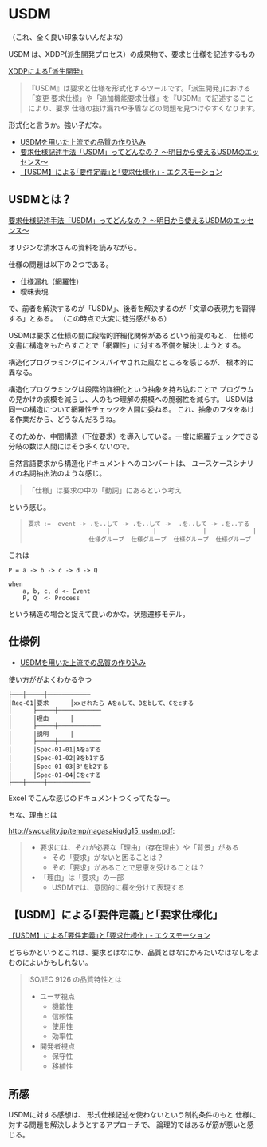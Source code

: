 # USDM

（これ、全く良い印象ないんだよな）

USDM は、XDDP(派生開発プロセス）の成果物で、要求と仕様を記述するもの

[XDDPによる｢派生開発｣](https://www.exmotion.co.jp/solution/xddp-1.html)

> 『USDM』は要求と仕様を形式化するツールです。｢派生開発｣における「変更
> 要求仕様」や「追加機能要求仕様」を『USDM』で記述することにより、要求
> 仕様の抜け漏れや矛盾などの問題を見つけやすくなります。


形式化と言うか。強い子だな。


* [USDMを用いた上流での品質の作り込み](https://www3.sra.co.jp/public/sra/event_seminar/seminar2014/140905-h/SRA_Seminar_140905-2.pdf)
* [要求仕様記述手法「USDM」ってどんなの？ ～明日から使えるUSDMのエッセンス～](http://swquality.jp/temp/nagasakiqdg15_usdm.pdf)
* [【USDM】による｢要件定義｣と｢要求仕様化｣ - エクスモーション](https://www.exmotion.co.jp/solution/yokyu-1.html)

## USDMとは？

[要求仕様記述手法「USDM」ってどんなの？ ～明日から使えるUSDMのエッセンス～](http://swquality.jp/temp/nagasakiqdg15_usdm.pdf)

オリジンな清水さんの資料を読みながら。

仕様の問題は以下の２つである。

* 仕様漏れ（網羅性）
* 曖昧表現

で、前者を解決するのが「USDM」、後者を解決するのが「文章の表現力を習得する」とある。
（この時点で大変に徒労感がある）

USDMは要求と仕様の間に段階的詳細化関係があるという前提のもと、
仕様の文書に構造をもたらすことで「網羅性」に対する不備を解決しようとする。

構造化プログラミングにインスパイヤされた風なところを感じるが、
根本的に異なる。

構造化プログラミングは段階的詳細化という抽象を持ち込むことで
プログラムの見かけの規模を減らし、人のもつ理解の規模への脆弱性を減らす。
USDMは同一の構造について網羅性チェックを人間に委ねる。
これ、抽象のフタをあける作業だから、どうなんだろうね。

そのためか、中間構造（下位要求）を導入している。一度に網羅チェックできる分岐の数は人間にはそう多くないので。

自然言語要求から構造化ドキュメントへのコンバートは、
ユースケースシナリオの名詞抽出法のような感じ。

> 「仕様」は要求の中の「動詞」にあるという考え

という感じ。

> ```
> 要求 :=  event -> .を..して -> .を..して ->  .を..して -> .を..する
>                       |            |             |             |
>                  仕様グループ  仕様グループ  仕様グループ  仕様グループ
> ```

これは

```
P = a -> b -> c -> d -> Q

when
    a, b, c, d <- Event
    P, Q  <- Process
```

という構造の場合と捉えて良いのかな。状態遷移モデル。

## 仕様例

* [USDMを用いた上流での品質の作り込み](https://www3.sra.co.jp/public/sra/event_seminar/seminar2014/140905-h/SRA_Seminar_140905-2.pdf)

使い方ががよくわかるやつ

```
├───┼─────┼────────────
│Req-01│要求      │xxされたら Aをaして、Bをbして、Cをcする
│      ├─────┼────────────
│      │理由      │
│      ├─────┼────────────
│      │説明      │
│      ├─────┼────────────
│      │Spec-01-01│Aをaする
│      │Spec-01-02│Bをb1する
│      │Spec-01-03│B'をb2する
│      │Spec-01-04│Cをcする
├───┼─────┼────────────
```

Excel でこんな感じのドキュメントつくってたなー。

ちな、理由とは

http://swquality.jp/temp/nagasakiqdg15_usdm.pdf:

> * 要求には、それが必要な「理由」（存在理由）や「背景」がある
>   * その「要求」がないと困ることは？
>   * その「要求」があることで恩恵を受けることは？
> * 「理由」は「要求」の一部
>   * USDMでは、意図的に欄を分けて表現する



## 【USDM】による｢要件定義｣と｢要求仕様化｣

[【USDM】による｢要件定義｣と｢要求仕様化｣ - エクスモーション](https://www.exmotion.co.jp/solution/yokyu-1.html)


どちらかというとこれは、要求とはなにか、品質とはなにかみたいなはなしをよむのによいかもしれない。

> ISO/IEC 9126 の品質特性とは
>
> * ユーザ視点
>     * 機能性
>     * 信頼性
>     * 使用性
>     * 効率性
> * 開発者視点
>     * 保守性
>     * 移植性


## 所感

USDMに対する感想は、
形式仕様記述を使わないという制約条件のもと
仕様に対する問題を解決しようとするアプローチで、
論理的ではあるが筋が悪いと感じる。
